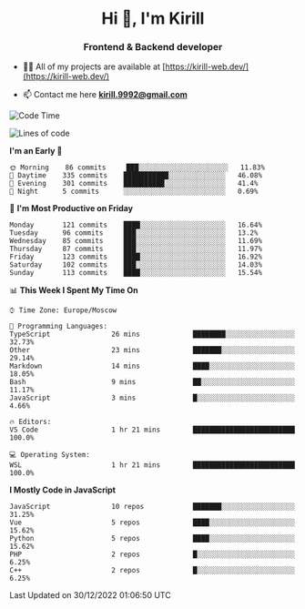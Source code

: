 <h1 align="center">Hi 👋, I'm Kirill</h1>
<h3 align="center">Frontend & Backend developer</h3>

- 👨‍💻 All of my projects are available at [https://kirill-web.dev/](https://kirill-web.dev/)

- 📫 Contact me here **kirill.9992@gmail.com**











<!--START_SECTION:waka-->
![Code Time](http://img.shields.io/badge/Code%20Time-1%2C237%20hrs%2020%20mins-blue)

![Lines of code](https://img.shields.io/badge/From%20Hello%20World%20I%27ve%20Written-532%20Thousand%20lines%20of%20code-blue)

**I'm an Early 🐤** 

```text
🌞 Morning    86 commits     ███░░░░░░░░░░░░░░░░░░░░░░   11.83% 
🌆 Daytime    335 commits    ███████████░░░░░░░░░░░░░░   46.08% 
🌃 Evening    301 commits    ██████████░░░░░░░░░░░░░░░   41.4% 
🌙 Night      5 commits      ░░░░░░░░░░░░░░░░░░░░░░░░░   0.69%

```
📅 **I'm Most Productive on Friday** 

```text
Monday       121 commits    ████░░░░░░░░░░░░░░░░░░░░░   16.64% 
Tuesday      96 commits     ███░░░░░░░░░░░░░░░░░░░░░░   13.2% 
Wednesday    85 commits     ███░░░░░░░░░░░░░░░░░░░░░░   11.69% 
Thursday     87 commits     ███░░░░░░░░░░░░░░░░░░░░░░   11.97% 
Friday       123 commits    ████░░░░░░░░░░░░░░░░░░░░░   16.92% 
Saturday     102 commits    ███░░░░░░░░░░░░░░░░░░░░░░   14.03% 
Sunday       113 commits    ████░░░░░░░░░░░░░░░░░░░░░   15.54%

```


📊 **This Week I Spent My Time On** 

```text
⌚︎ Time Zone: Europe/Moscow

💬 Programming Languages: 
TypeScript               26 mins             ████████░░░░░░░░░░░░░░░░░   32.73% 
Other                    23 mins             ███████░░░░░░░░░░░░░░░░░░   29.14% 
Markdown                 14 mins             ████░░░░░░░░░░░░░░░░░░░░░   18.05% 
Bash                     9 mins              ██░░░░░░░░░░░░░░░░░░░░░░░   11.17% 
JavaScript               3 mins              █░░░░░░░░░░░░░░░░░░░░░░░░   4.66%

🔥 Editors: 
VS Code                  1 hr 21 mins        █████████████████████████   100.0%

💻 Operating System: 
WSL                      1 hr 21 mins        █████████████████████████   100.0%

```

**I Mostly Code in JavaScript** 

```text
JavaScript               10 repos            ███████░░░░░░░░░░░░░░░░░░   31.25% 
Vue                      5 repos             ████░░░░░░░░░░░░░░░░░░░░░   15.62% 
Python                   5 repos             ████░░░░░░░░░░░░░░░░░░░░░   15.62% 
PHP                      2 repos             █░░░░░░░░░░░░░░░░░░░░░░░░   6.25% 
C++                      2 repos             █░░░░░░░░░░░░░░░░░░░░░░░░   6.25%

```



 Last Updated on 30/12/2022 01:06:50 UTC
<!--END_SECTION:waka-->
